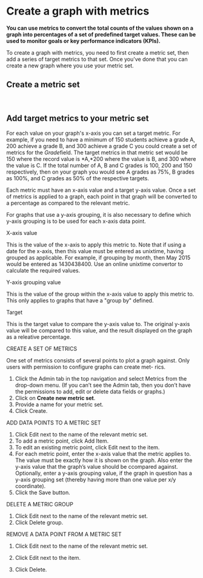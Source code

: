 

# Create a graph with metrics

**You can use metrics to convert the total counts of the values shown on a graph into percentages of a set of predefined target values. These can be used to monitor goals or key performance indicators (KPIs).&nbsp;**

To create a graph with metrics, you need to first create a metric set, then add a series of target metrics to that set. Once you've done that you can create a new graph where you use your metric set.&nbsp;

## Create a metric set

&nbsp;

## Add target metrics to your metric set

For each value on your graph's x-axis you can set a target metric. For example, if you need to have a minimum of 150 students achieve a grade A, 200 achieve a grade B, and 300 achieve a grade C you could create a set of metrics for the *Grade*field. The target metrics in that metric set would be 150 where the record value is *A,*200 where the value is B, and 300 where the value is C. If the total number of A, B and C grades is 100, 200 and 150 respectively, then on your graph you would see A grades as 75%, B grades as 100%, and C grades as 50% of the respective targets.&nbsp;

Each metric must have an x-axis value and a target y-axis value. Once a set of metrics is applied to a graph, each point in that graph will be converted to a percentage as compared to the relevant metric.

For graphs that use a y-axis grouping, it is also necessary to define which y-axis grouping is to be used for each x-axis data point.

X-axis value

This is the value of the x-axis to apply this metric to. Note that if using a date for the x-axis, then this value must be entered as unixtime, having grouped as applicable. For example, if grouping by month, then May 2015 would be entered as 1430438400. Use an online unixtime convertor to calculate the required values.

Y-axis grouping value

This is the value of the group within the x-axis value to apply this metric to. This only applies to graphs that have a "group by" defined.

Target

This is the target value to compare the y-axis value to. The original y-axis value will be compared to this value, and the result displayed on the graph as a releative percentage.

CREATE A SET OF METRICS

One set of metrics consists of several points to plot a graph against. Only users with permission to configure graphs can create met- rics.

1. Click the Admin tab in the top navigation and select Metrics from the drop-down menu. (If you can’t see the Admin tab, then you don’t have the permissions to add, edit or delete data fields or graphs.)
2. Click on **Create new metric set**.
3. Provide a name for your metric set.
4. Click Create.

ADD DATA POINTS TO A METRIC SET

1. Click Edit next to the name of the relevant metric set.
2. To add a metric point, click Add Item.
3. To edit an existing metric point, click Edit next to the item.
4. For each metric point, enter the x-axis value that the metric applies to. The value must be exactly how it is shown on the graph. Also enter the y-axis value that the graph’s value should be ccompared against. Optionally, enter a y-axis grouping value, if the graph in question has a y-axis grouping set (thereby having more than one value per x/y coordinate).
5. Click the Save button.

DELETE A METRIC GROUP

1. Click Edit next to the name of the relevant metric set.
2. Click Delete group.

REMOVE A DATA POINT FROM A METRIC SET

1. Click Edit next to the name of the relevant metric set.

2. Click Edit next to the item.
3. Click Delete.